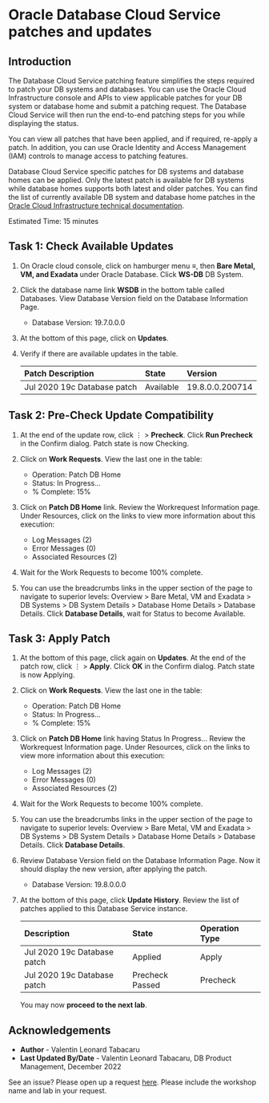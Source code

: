 # Oracle Database Cloud Service patches and updates

## Introduction

The Database Cloud Service patching feature simplifies the steps required to patch your DB systems and databases. You can use the Oracle Cloud Infrastructure console and APIs to view applicable patches for your DB system or database home and submit a patching request. The Database Cloud Service will then run the end-to-end patching steps for you while displaying the status.

You can view all patches that have been applied, and if required, re-apply a patch. In addition, you can use Oracle Identity and Access Management (IAM) controls to manage access to patching features.

Database Cloud Service specific patches for DB systems and database homes can be applied. Only the latest patch is available for DB systems while database homes supports both latest and older patches. You can find the list of currently available DB system and database home patches in the [Oracle Cloud Infrastructure technical documentation](https://docs.cloud.oracle.com/en-us/iaas/Content/Database/Tasks/patchingDB.htm).

Estimated Time: 15 minutes

## Task 1: Check Available Updates

1. On Oracle cloud console, click on hamburger menu ≡, then **Bare Metal, VM, and Exadata** under Oracle Database. Click **WS-DB** DB System.

2. Click the database name link **WSDB** in the bottom table called Databases. View Database Version field on the Database Information Page.

    - Database Version: 19.7.0.0.0

3. At the bottom of this page, click on **Updates**.

4. Verify if there are available updates in the table.

    | Patch Description | State | Version  |
    |:----------|:----------|:----------|
    | Jul 2020 19c Database patch    | Available    | 19.8.0.0.200714    |

## Task 2: Pre-Check Update Compatibility

1. At the end of the update row, click ⋮ > **Precheck**. Click **Run Precheck** in the Confirm dialog. Patch state is now Checking.

2. Click on **Work Requests**. View the last one in the table:

    - Operation: Patch DB Home
    - Status: In Progress...
    - % Complete: 15%

3. Click on **Patch DB Home** link. Review the Workrequest Information page. Under Resources, click on the links to view more information about this execution:

    - Log Messages (2)
    - Error Messages (0)
    - Associated Resources (2)

4. Wait for the Work Requests to become 100% complete.

5. You can use the breadcrumbs links in the upper section of the page to navigate to superior levels: Overview > Bare Metal, VM and Exadata > DB Systems > DB System Details > Database Home Details > Database Details. Click **Database Details**, wait for Status to become Available.

## Task 3: Apply Patch

1. At the bottom of this page, click again on **Updates**. At the end of the patch row, click ⋮ > **Apply**. Click **OK** in the Confirm dialog. Patch state is now Applying.

2. Click on **Work Requests**. View the last one in the table:

    - Operation: Patch DB Home
    - Status: In Progress...
    - % Complete: 15%

3. Click on **Patch DB Home** link having Status In Progress... Review the Workrequest Information page. Under Resources, click on the links to view more information about this execution:

    - Log Messages (2)
    - Error Messages (0)
    - Associated Resources (2)

4. Wait for the Work Requests to become 100% complete.

5. You can use the breadcrumbs links in the upper section of the page to navigate to superior levels: Overview > Bare Metal, VM and Exadata > DB Systems > DB System Details > Database Home Details > Database Details. Click **Database Details**.

6. Review Database Version field on the Database Information Page. Now it should display the new version, after applying the patch.

    - Database Version: 19.8.0.0.0

7. At the bottom of this page, click **Update History**. Review the list of patches applied to this Database Service instance.

    | Description  | State  | Operation Type  |
    |:----------|:----------|:----------|
    | Jul 2020 19c Database patch    | Applied    | Apply    |
    | Jul 2020 19c Database patch   | Precheck Passed    | Precheck    |

    You may now **proceed to the next lab**.

## Acknowledgements

- **Author** - Valentin Leonard Tabacaru
- **Last Updated By/Date** - Valentin Leonard Tabacaru, DB Product Management, December 2022

See an issue? Please open up a request [here](https://github.com/oracle/learning-library/issues). Please include the workshop name and lab in your request.
